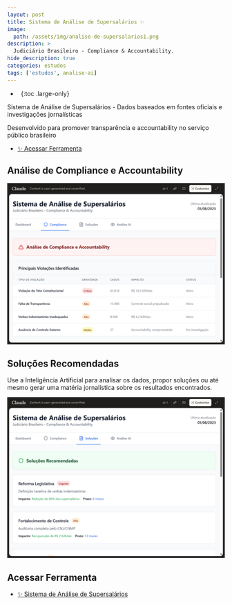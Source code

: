 ```yaml
---
layout: post
title: Sistema de Análise de Supersalários ✨
image:
  path: /assets/img/analise-de-supersalarios1.png
description: >
  Judiciário Brasileiro - Compliance & Accountability.
hide_description: true
categories: estudos
tags: ['estudos', analise-ai]
---
```


- &nbsp;
{:toc .large-only}

Sistema de Análise de Supersalários - Dados baseados em fontes oficiais e investigações jornalísticas

Desenvolvido para promover transparência e accountability no serviço público brasileiro


- [✨ Acessar Ferramenta](https://claude.ai/public/artifacts/7a531da0-acc3-4ca3-ba58-dec82efcb683)

## Análise de Compliance e Accountability

![](/assets/img/analise-de-supersalarios2.png)

## Soluções Recomendadas
Use a Inteligência Artificial para analisar os dados, propor soluções ou até mesmo gerar uma matéria jornalística sobre os resultados encontrados.

![](/assets/img/analise-de-supersalarios3.png)

<!-- links -->

## Acessar Ferramenta

- [✨ Sistema de Análise de Supersalários](https://claude.ai/public/artifacts/7a531da0-acc3-4ca3-ba58-dec82efcb683)
